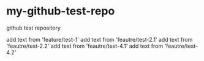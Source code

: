 # my-github-test-repo
github test repository

add text from 'feature/test-1'
add text from 'feautre/test-2.1'
add text from 'feautre/test-2.2'
add text from 'feautre/test-4.1'
add text from 'feautre/test-4.2'
